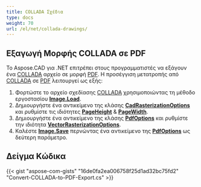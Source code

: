 ```yaml
---
title: COLLADA Σχέδια
type: docs
weight: 70
url: /el/net/collada-drawings/
---
```


## **Εξαγωγή Μορφής COLLADA σε PDF**

Το Aspose.CAD για .NET επιτρέπει στους προγραμματιστές να εξάγουν ένα [COLLADA](https://docs.fileformat.com/3d/dae/) αρχείο σε μορφή [PDF](https://docs.fileformat.com/pdf/). Η προσέγγιση μετατροπής από [COLLADA](https://docs.fileformat.com/3d/dae/) σε [PDF](https://docs.fileformat.com/pdf/) λειτουργεί ως εξής:

1. Φορτώστε το αρχείο σχεδίασης [COLLADA](https://docs.fileformat.com/3d/dae/) χρησιμοποιώντας τη μέθοδο εργοστασίου [**Image.Load**](https://reference.aspose.com/cad/net/aspose.cad.image/load/methods/2).
1. Δημιουργήστε ένα αντικείμενο της κλάσης [**CadRasterizationOptions**](https://reference.aspose.com/cad/net/aspose.cad.imageoptions/cadrasterizationoptions) και ρυθμίστε τις ιδιότητες [**PageHeight**](https://reference.aspose.com/cad/net/aspose.cad.imageoptions/vectorrasterizationoptions/properties/pageheight) & [**PageWidth**](https://reference.aspose.com/cad/net/aspose.cad.imageoptions/vectorrasterizationoptions/properties/pagewidth).
1. Δημιουργήστε ένα αντικείμενο της κλάσης [**PdfOptions**](https://reference.aspose.com/cad/net/aspose.cad.imageoptions/pdfoptions) και ρυθμίστε την ιδιότητα [**VectorRasterizationOptions**](https://reference.aspose.com/cad/net/aspose.cad.imageoptions/vectorrasterizationoptions).
1. Καλέστε [**Image.Save**](https://reference.aspose.com/cad/net/aspose.cad/image/methods/save/index) περνώντας ένα αντικείμενο της [**PdfOptions**](https://reference.aspose.com/cad/net/aspose.cad.imageoptions/pdfoptions) ως δεύτερη παράμετρο.

## Δείγμα Κώδικα

{{< gist "aspose-com-gists" "16de0fa2ea006758f25d1ad32bc75fd2" "Convert-COLLADA-to-PDF-Export.cs" >}}
